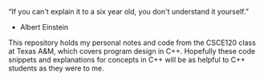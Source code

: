 
“If you can't explain it to a six year old, you don't understand it yourself.”
- Albert Einstein

This repository holds my personal notes and code from the CSCE120 class at Texas A&M, which covers program design in C++.
Hopefully these code snippets and explanations for concepts in C++ will be as helpful to C++ students as they were to me.
